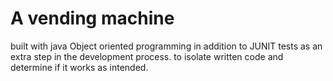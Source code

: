 # A vending machine 

built with java Object oriented programming in addition to JUNIT tests  as an extra step in the development process.
to isolate written code and determine if it works as intended.

